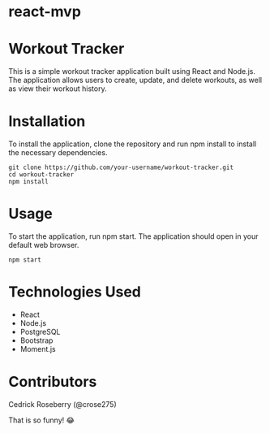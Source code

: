 # react-mvp

# Workout Tracker
This is a simple workout tracker application built using React and Node.js. The application allows users to create, update, and delete workouts, as well as view their workout history.

# Installation
To install the application, clone the repository and run npm install to install the necessary dependencies.

```
git clone https://github.com/your-username/workout-tracker.git
cd workout-tracker
npm install
```

# Usage
To start the application, run npm start. The application should open in your default web browser.
```
npm start
```

# Technologies Used
* React
* Node.js
* PostgreSQL
* Bootstrap
* Moment.js

# Contributors
Cedrick Roseberry (@crose275)

That is so funny! :joy:
